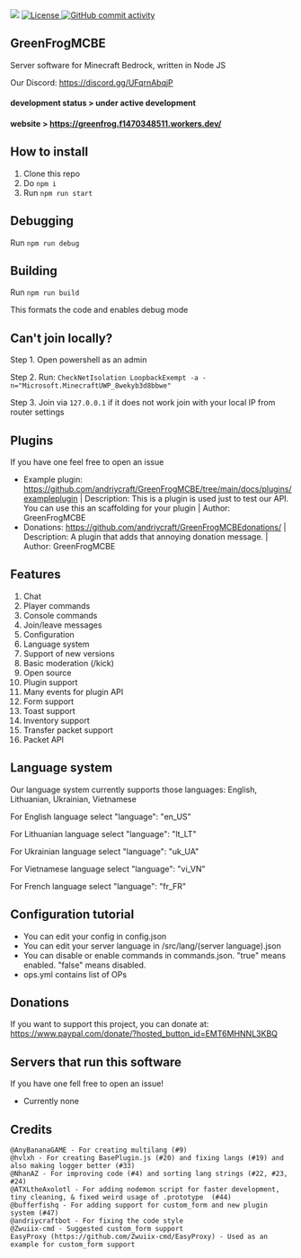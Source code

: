 <img src="https://greenfrog.f1470348511.workers.dev/favicon.ico">

<a href="https://github.com/andriycraft/GreenFrogMCBE/blob/master/LICENSE">
  <img alt="License" src="https://img.shields.io/github/license/andriycraft/GreenFrogMCBE">
</a>
<a href="https://github.com/andriycraft/GreenFrogMCBE/commits/main">
  <img alt="GitHub commit activity" src="https://img.shields.io/github/commit-activity/m/andriycraft/GreenFrogMCBE?color=%2387F4BC&style=flat-square">
</a>

## GreenFrogMCBE

Server software for Minecraft Bedrock, written in Node JS

Our Discord: https://discord.gg/UFqrnAbqjP

#### development status > under active development

#### website > https://greenfrog.f1470348511.workers.dev/

## How to install

1. Clone this repo
2. Do `npm i`
3. Run `npm run start`

## Debugging

Run `npm run debug`

## Building

Run `npm run build`

This formats the code and enables debug mode

## Can't join locally?

Step 1. Open powershell as an admin

Step 2. Run: `CheckNetIsolation LoopbackExempt -a -n="Microsoft.MinecraftUWP_8wekyb3d8bbwe"`

Step 3. Join via `127.0.0.1` if it does not work join with your local IP from router settings

## Plugins

If you have one feel free to open an issue

- Example plugin: https://github.com/andriycraft/GreenFrogMCBE/tree/main/docs/plugins/exampleplugin | Description: This is a plugin is used just to test our API. You can use this an scaffolding for your plugin | Author: GreenFrogMCBE
- Donations: https://github.com/andriycraft/GreenFrogMCBEdonations/ | Description: A plugin that adds that annoying donation message. | Author: GreenFrogMCBE

## Features

1. Chat
2. Player commands
3. Console commands
4. Join/leave messages
5. Configuration
6. Language system
7. Support of new versions
8. Basic moderation (/kick)
9. Open source
10. Plugin support
11. Many events for plugin API
12. Form support
13. Toast support
14. Inventory support
15. Transfer packet support
16. Packet API

## Language system

Our language system currently supports those languages: English, Lithuanian, Ukrainian, Vietnamese

For English language select "language": "en_US"

For Lithuanian language select "language": "lt_LT"

For Ukrainian language select "language": "uk_UA"

For Vietnamese language select "language": "vi_VN"

For French language select "language": "fr_FR"

## Configuration tutorial

- You can edit your config in config.json
- You can edit your server language in /src/lang/(server language).json
- You can disable or enable commands in commands.json. "true" means enabled. "false" means disabled.
- ops.yml contains list of OPs

## Donations

If you want to support this project, you can donate at: https://www.paypal.com/donate/?hosted_button_id=EMT6MHNNL3KBQ

## Servers that run this software

If you have one fell free to open an issue!

- Currently none

## Credits

```@andriycraft - For creating this software
@AnyBananaGAME - For creating multilang (#9)
@hvlxh - For creating BasePlugin.js (#20) and fixing langs (#19) and also making logger better (#33)
@NhanAZ - For improving code (#4) and sorting lang strings (#22, #23, #24)
@ATXLtheAxolotl - For adding nodemon script for faster development, tiny cleaning, & fixed weird usage of .prototype  (#44)
@bufferfishq - For adding support for custom_form and new plugin system (#47)
@andriycraftbot - For fixing the code style
@Zwuiix-cmd - Suggested custom_form support
EasyProxy (https://github.com/Zwuiix-cmd/EasyProxy) - Used as an example for custom_form support
```

